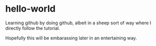 # hello-world
Learning github by doing github, albeit in a sheep sort of way where I directly follow the tutorial.

Hopefully this will be embarassing later in an entertaining way.
